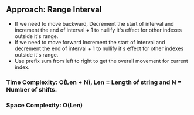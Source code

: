 ## Approach: Range Interval
* If we need to move backward, Decrement the start of interval and increment the end of interval + 1 to nullify it's effect for other indexes outside it's range.
* If we need to move forward Increment the start of interval and decrement the end of interval + 1 to nullify it's effect for other indexes outside it's range.
* Use prefix sum from left to right to get the overall movement for current index.
​
### Time Complexity: O(Len + N), Len = Length of string and N = Number of shifts.
### Space Complexity: O(Len)
